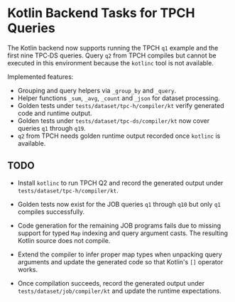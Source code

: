 # Kotlin Backend Tasks for TPCH Queries

The Kotlin backend now supports running the TPCH `q1` example and the first nine
TPC‑DS queries. Query `q2` from TPCH compiles but cannot be executed in this
environment because the `kotlinc` tool is not available.

Implemented features:
- Grouping and query helpers via `_group_by` and `_query`.
- Helper functions `_sum`, `_avg`, `_count` and `_json` for dataset processing.
- Golden tests under `tests/dataset/tpc-h/compiler/kt` verify generated code and
  runtime output.
- Golden tests under `tests/dataset/tpc-ds/compiler/kt` now cover queries
  `q1` through `q19`.
- `q2` from TPCH needs golden runtime output recorded once `kotlinc` is
  available.

## TODO

- Install `kotlinc` to run TPCH Q2 and record the generated output under
  `tests/dataset/tpc-h/compiler/kt`.

- Golden tests now exist for the JOB queries `q1` through `q10` but only `q1`
  compiles successfully.
- Code generation for the remaining JOB programs fails due to missing support
  for typed `Map` indexing and query argument casts. The resulting Kotlin source
  does not compile.
- Extend the compiler to infer proper map types when unpacking query arguments
  and update the generated code so that Kotlin's `[]` operator works.
- Once compilation succeeds, record the generated output under
  `tests/dataset/job/compiler/kt` and update the runtime expectations.
